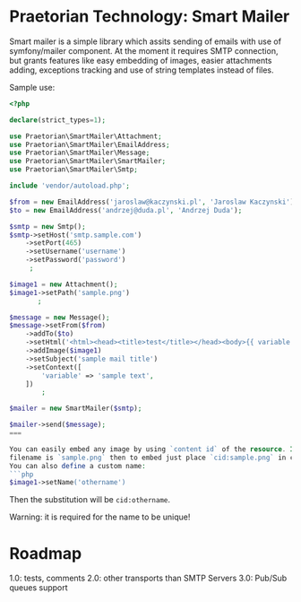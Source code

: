 Praetorian Technology: Smart Mailer
===================================

Smart mailer is a simple library which assits sending of emails with use of
symfony/mailer component. At the moment it requires SMTP connection, but grants
features like easy embedding of images, easier attachments adding, exceptions
tracking and use of string templates instead of files.

Sample use:
```php
<?php

declare(strict_types=1);

use Praetorian\SmartMailer\Attachment;
use Praetorian\SmartMailer\EmailAddress;
use Praetorian\SmartMailer\Message;
use Praetorian\SmartMailer\SmartMailer;
use Praetorian\SmartMailer\Smtp;

include 'vendor/autoload.php';

$from = new EmailAddress('jaroslaw@kaczynski.pl', 'Jaroslaw Kaczynski');
$to = new EmailAddress('andrzej@duda.pl', 'Andrzej Duda');

$smtp = new Smtp();
$smtp->setHost('smtp.sample.com')
    ->setPort(465)
    ->setUsername('username')
    ->setPassword('password')
     ;

$image1 = new Attachment();
$image1->setPath('sample.png')
       ;

$message = new Message();
$message->setFrom($from)
    ->addTo($to)
    ->setHtml('<html><head><title>test</title></head><body>{{ variable }} <img src="cid:sample.png" alt="test"/></body></html>')
    ->addImage($image1)
    ->setSubject('sample mail title')
    ->setContext([
        'variable' => 'sample text',
    ])
        ;

$mailer = new SmartMailer($smtp);

$mailer->send($message);
===

You can easily embed any image by using `content id` of the resource. If your
filename is `sample.png` then to embed just place `cid:sample.png` in contents.
You can also define a custom name:
```php
$image1->setName('othername')
```

Then the substitution will be `cid:othername`.

Warning: it is required for the name to be unique!

Roadmap
=======

1.0: tests, comments
2.0: other transports than SMTP Servers
3.0: Pub/Sub queues support